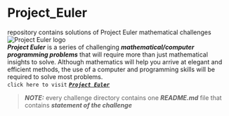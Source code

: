 # Project_Euler
repository contains solutions of Project Euler mathematical challenges\
![Project Euler logo](https://projecteuler.net/themes/20200107/logo_default.png)\
***Project Euler*** is a series of challenging ***mathematical/computer programming problems*** that will require more than just mathematical insights to solve. Although mathematics will help you arrive at elegant and efficient methods, the use of a computer and programming skills will be required to solve most problems.\
`click here to visit` ***[`Project Euler`](https://projecteuler.net/)***
> ***NOTE:*** every challenge directory contains one ***README.md*** file that contains ***statement of the challenge***
